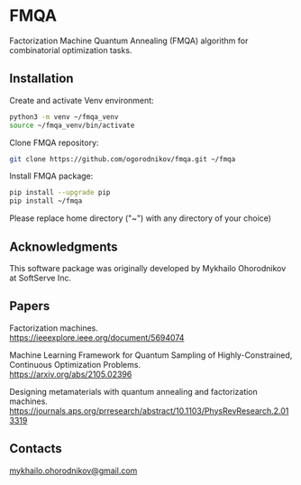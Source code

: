 # FMQA

Factorization Machine Quantum Annealing (FMQA) algorithm for combinatorial optimization tasks.

## Installation

Create and activate Venv environment:

```bash
python3 -m venv ~/fmqa_venv
source ~/fmqa_venv/bin/activate
```

Clone FMQA repository:

```bash
git clone https://github.com/ogorodnikov/fmqa.git ~/fmqa
```

Install FMQA package:

```bash
pip install --upgrade pip
pip install ~/fmqa
```

Please replace home directory ("~") with any directory of your choice)

## Acknowledgments

This software package was originally developed by Mykhailo Ohorodnikov at SoftServe Inc.

## Papers

Factorization machines. \
https://ieeexplore.ieee.org/document/5694074

Machine Learning Framework for Quantum Sampling of Highly-Constrained, Continuous Optimization Problems. \
https://arxiv.org/abs/2105.02396

Designing metamaterials with quantum annealing and factorization machines. \
https://journals.aps.org/prresearch/abstract/10.1103/PhysRevResearch.2.013319

## Contacts

[mykhailo.ohorodnikov@gmail.com](mailto:mykhailo.ohorodnikov@gmail.com)